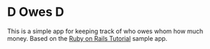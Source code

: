 # D Owes D

This is a simple app for keeping track of who owes whom how much money.  Based
on the [Ruby on Rails Tutorial](http://railstutorial.org/) sample app.
